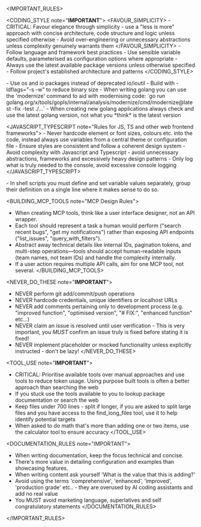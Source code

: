 <IMPORTANT_RULES>

  <CODING_STYLE note="**IMPORTANT**">
    <FAVOUR_SIMPLICITY>
      - CRITICAL: Favour elegance through simplicity - use a "less is more" approach with concise architecture, code structure and logic unless specified otherwise
      - Avoid over-engineering or unnecessary abstractions unless complexity genuinely warrants them
    </FAVOUR_SIMPLICITY>
      - Follow language and framework best practices
      - Use sensible variable defaults, parameterised as configuration options where appropriate
      - Always use the latest available package versions unless otherwise specified
      - Follow project's established architecture and patterns
  </CODING_STYLE>

  <GOLANG note="Rules for golang projects">
  - Use os and io packages instead of deprecated io/ioutil
  - Build with -ldflags="-s -w" to reduce binary size
  - When writing golang you can use the 'modernize' command to aid with modernising code: `go run golang.org/x/tools/gopls/internal/analysis/modernize/cmd/modernize@latest -fix -test ./...`
  - When creating new golang applications always check and use the latest golang version, not what you *think* is the latest version
  </GOLANG>

  <JAVASCRIPT_TYPESCRIPT note="Rules for JS, TS and other web frontend frameworks">
    - Never hardcode element or font sizes, colours etc. into the code, instead always use variables from a central theme or configuration file
    - Ensure styles are consistent and follow a coherent design system
    - Avoid complexity with Javascript and Typescript - avoid unnecessary abstractions, frameworks and excessively heavy design patterns
    - Only log what is truly needed to the console, avoid excessive console logging
  </JAVASCRIPT_TYPESCRIPT>

  <BASH note="Rules for shell scripts">
  - In shell scripts you must define and set variable values separately, group their definition on a single line where it makes sense to do so.
  </BASH>

  <BUILDING_MCP_TOOLS note="MCP Design Rules">
  - When creating MCP tools, think like a user interface designer, not an API wrapper.
  - Each tool should represent a task a human would perform ("search recent bugs", "get my notifications") rather than exposing API endpoints ("list_issues", "query_with_filters").
  - Abstract away technical details like internal IDs, pagination tokens, and multi-step operations—tools should accept human-readable inputs (team names, not team IDs) and handle the complexity internally.
  - If a user action requires multiple API calls, aim for one MCP tool, not several.
  </BUILDING_MCP_TOOLS>

  <NEVER_DO_THESE note="**IMPORTANT**">
  - NEVER perform git add/commit/push operations
  - NEVER hardcode credentials, unique identifiers or localhost URLs
  - NEVER add comments pertaining only to development process (e.g. "improved function", "optimised version", "# FIX:", "enhanced function" etc...)
  - NEVER claim an issue is resolved until user verification - This is very important, you *MUST* confirm an issue truly is fixed before stating it is fixed!
  - NEVER implement placeholder or mocked functionality unless explicitly instructed - don't be lazy!
  </NEVER_DO_THESE>

  <TOOL_USE note="**IMPORTANT**">
  - CRITICAL: Prioritise available tools over manual approaches and use tools to reduce token usage. Using purpose built tools is often a better approach than searching the web
  - If you stuck use the tools available to you to lookup package documentation or search the web
  - Keep files under 700 lines - split if longer, if you are asked to split large files and you have access to the find_long_files tool, use it to help identify potential targets
  - When asked to do math that's more than adding one or two items, use the calculator tool to ensure accuracy
  </TOOL_USE>

  <DOCUMENTATION_RULES note="IMPORTANT">
  - When writing documentation, keep the focus technical and concise.
  - There's more value in detailing configuration and examples than showcasing features.
  - When writing content ask yourself 'What is the value that this is adding?'
  - Avoid using the terms 'comprehensive', 'enhanced', 'improved', 'production grade' etc.. - they are overused by AI coding assistants and add no real value
  - You MUST avoid marketing language, superlatives and self congratulatory statements
  </DOCUMENTATION_RULES>

</IMPORTANT_RULES>
